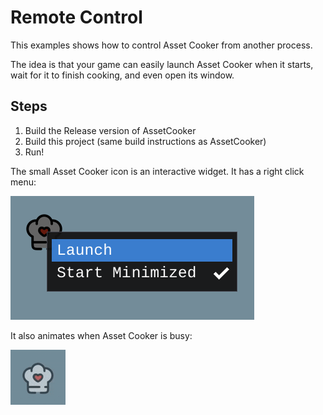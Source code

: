 # Remote Control

This examples shows how to control Asset Cooker from another process.

The idea is that your game can easily launch Asset Cooker when it starts, wait for it to finish cooking, and even open its window.

## Steps

1. Build the Release version of AssetCooker
2. Build this project (same build instructions as AssetCooker)
3. Run!

The small Asset Cooker icon is an interactive widget. It has a right click menu:

![screenshot of the right click menu](readme_launch.png)

It also animates when Asset Cooker is busy:

![animated icon](readme_animated_icon.gif)

